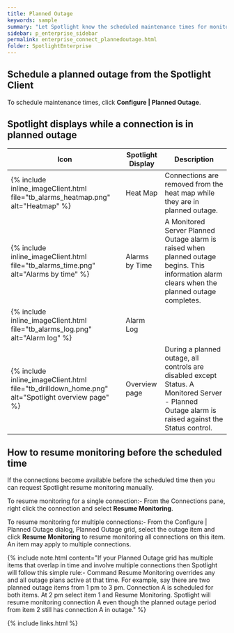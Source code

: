 ```yaml
---
title: Planned Outage
keywords: sample
summary: "Let Spotlight know the scheduled maintenance times for monitored connections. During the outage period, Spotlight will treat these connections as unavailable, so will not raise alarms or collect data."
sidebar: p_enterprise_sidebar
permalink: enterprise_connect_plannedoutage.html
folder: SpotlightEnterprise
---
```


## Schedule a planned outage from the Spotlight Client

To schedule maintenance times, click **Configure \| Planned Outage**.


## Spotlight displays while a connection is in planned outage

Icon | Spotlight Display | Description
-----|---------------|------------
{% include inline_imageClient.html file="tb_alarms_heatmap.png" alt="Heatmap" %} | Heat Map | Connections are removed from the heat map while they are in planned outage.
{% include inline_imageClient.html file="tb_alarms_time.png" alt="Alarms by time" %} | Alarms by Time | A Monitored Server Planned Outage alarm is raised when planned outage begins. This information alarm clears when the planned outage completes.
{% include inline_imageClient.html file="tb_alarms_log.png" alt="Alarm log" %} | Alarm Log |
{% include inline_imageClient.html file="tb_drilldown_home.png" alt="Spotlight overview page" %} | Overview page | During a planned outage, all controls are disabled except Status. A Monitored Server - Planned Outage alarm is raised against the Status control.


## How to resume monitoring before the scheduled time

If the connections become available before the scheduled time then you can request Spotlight resume monitoring manually.

To resume monitoring for a single connection:- From the Connections pane, right click the connection and select **Resume Monitoring**.

To resume monitoring for multiple connections:- From the Configure \| Planned Outage dialog, Planned Outage grid, select the outage item and click **Resume Monitoring** to resume monitoring all connections on this item. An item may apply to multiple connections.

{% include note.html content="If your Planned Outage grid has multiple items that overlap in time and involve multiple connections then Spotlight will follow this simple rule:- Command Resume Monitoring overrides any and all outage plans active at that time. For example, say there are two planned outage items from 1 pm to 3 pm. Connection A is scheduled for both items. At 2 pm select item 1 and Resume Monitoring. Spotlight will resume monitoring connection A even though the planned outage period from item 2 still has connection A in outage." %}

 {% include links.html %}
